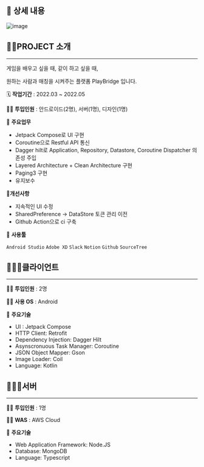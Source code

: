 ## 📖 상세 내용

![image](https://user-images.githubusercontent.com/70064912/173281266-f643fe1f-50b0-400c-a937-3fdeb5ca9509.png)

## **👩‍🏫PROJECT 소개**

---

게임을 배우고 싶을 때, 같이 하고 싶을 때,  

원하는 사람과 매칭을 시켜주는 플랫폼 PlayBridge 입니다. 

🗓️ **작업기간** : 2022.03 ~ 2022.05

👨‍💻 **투입인원** : 안드로이드(2명), 서버(1명), 디자인(1명)

📒 **주요업무**

- Jetpack Compose로 UI 구현
- Coroutine으로 Restful API 통신
- Dagger hilt로 Application, Repository, Datastore, Coroutine Dispatcher 의존성 주입
- Layered Architecture + Clean Architecture 구현
- Paging3 구현
- 유지보수

💪**개선사항**

- 지속적인 UI 수정
- SharedPreference → DataStore 토큰 관리 이전
- Github Action으로 ci 구축

🌱 **사용툴**

`Android Studio` `Adobe XD` `Slack` `Notion` `Github` `SourceTree`

## **🙆🏻‍♂️클라이언트**

---

👨‍💻 **투입인원** : 2명

👨‍💻 **사용 OS** : Android

📒 **주요기술**

- UI : Jetpack Compose
- HTTP Client: Retrofit
- Dependency Injection: Dagger Hilt
- Asynscronuous Task Manager: Coroutine
- JSON Object Mapper: Gson
- Image Loader: Coil
- Language: Kotlin

## **🙆🏻‍♀️서버**

---

👨‍💻 **투입인원** : 1명

👨‍💻 **WAS** : AWS Cloud

📒 **주요기술**

- Web Application Framework: Node.JS
- Database: MongoDB
- Language: Typescript
